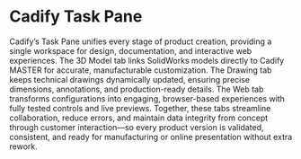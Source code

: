 # Cadify Task Pane

Cadify’s Task Pane unifies every stage of product creation, providing a single workspace for design, documentation, and interactive web experiences. The 3D Model tab links SolidWorks models directly to Cadify MASTER for accurate, manufacturable customization. The Drawing tab keeps technical drawings dynamically updated, ensuring precise dimensions, annotations, and production-ready details. The Web tab transforms configurations into engaging, browser-based experiences with fully tested controls and live previews. Together, these tabs streamline collaboration, reduce errors, and maintain data integrity from concept through customer interaction—so every product version is validated, consistent, and ready for manufacturing or online presentation without extra rework.